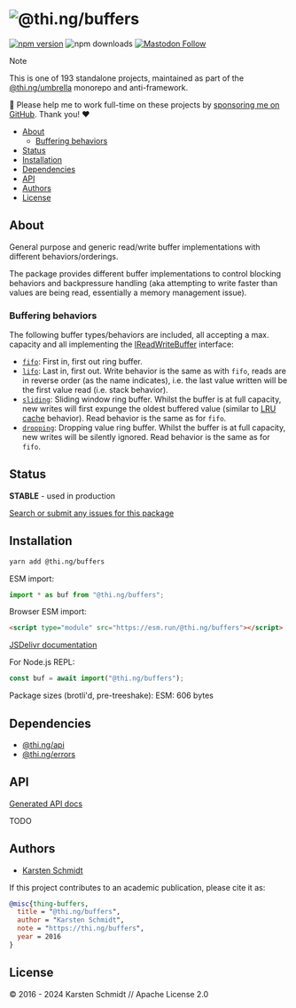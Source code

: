 <!-- This file is generated - DO NOT EDIT! -->
<!-- Please see: https://github.com/thi-ng/umbrella/blob/develop/CONTRIBUTING.md#changes-to-readme-files -->
# ![@thi.ng/buffers](https://media.thi.ng/umbrella/banners-20230807/thing-buffers.svg?fd29a718)

[![npm version](https://img.shields.io/npm/v/@thi.ng/buffers.svg)](https://www.npmjs.com/package/@thi.ng/buffers)
![npm downloads](https://img.shields.io/npm/dm/@thi.ng/buffers.svg)
[![Mastodon Follow](https://img.shields.io/mastodon/follow/109331703950160316?domain=https%3A%2F%2Fmastodon.thi.ng&style=social)](https://mastodon.thi.ng/@toxi)

> [!NOTE]
> This is one of 193 standalone projects, maintained as part
> of the [@thi.ng/umbrella](https://github.com/thi-ng/umbrella/) monorepo
> and anti-framework.
>
> 🚀 Please help me to work full-time on these projects by [sponsoring me on
> GitHub](https://github.com/sponsors/postspectacular). Thank you! ❤️

- [About](#about)
  - [Buffering behaviors](#buffering-behaviors)
- [Status](#status)
- [Installation](#installation)
- [Dependencies](#dependencies)
- [API](#api)
- [Authors](#authors)
- [License](#license)

## About

General purpose and generic read/write buffer implementations with different behaviors/orderings.

The
package provides different buffer implementations to control blocking behaviors
and backpressure handling (aka attempting to write faster than
values are being read, essentially a memory management issue).

### Buffering behaviors

The following buffer types/behaviors are included, all accepting a max. capacity
and all implementing the
[IReadWriteBuffer](https://docs.thi.ng/umbrella/buffers/interfaces/IReadWriteBuffer.html)
interface:

- [`fifo`](https://docs.thi.ng/umbrella/buffers/functions/fifo.html): First in,
  first out ring buffer.
- [`lifo`](https://docs.thi.ng/umbrella/buffers/functions/lifo.html): Last in,
  first out. Write behavior is the same as with `fifo`, reads are in reverse
  order (as the name indicates), i.e. the last value written will be the first
  value read (i.e. stack behavior).
- [`sliding`](https://docs.thi.ng/umbrella/buffers/functions/sliding.html):
  Sliding window ring buffer. Whilst the buffer is at full capacity, new
  writes will first expunge the oldest buffered value (similar to [LRU
  cache](https://github.com/thi-ng/umbrella/blob/develop/packages/cache/README.md#lru)
  behavior). Read behavior is the same as for `fifo`.
- [`dropping`](https://docs.thi.ng/umbrella/buffers/functions/dropping.html):
  Dropping value ring buffer. Whilst the buffer is at full capacity, new writes
  will be silently ignored. Read behavior is the same as for `fifo`.

## Status

**STABLE** - used in production

[Search or submit any issues for this package](https://github.com/thi-ng/umbrella/issues?q=%5Bbuffers%5D+in%3Atitle)

## Installation

```bash
yarn add @thi.ng/buffers
```

ESM import:

```ts
import * as buf from "@thi.ng/buffers";
```

Browser ESM import:

```html
<script type="module" src="https://esm.run/@thi.ng/buffers"></script>
```

[JSDelivr documentation](https://www.jsdelivr.com/)

For Node.js REPL:

```js
const buf = await import("@thi.ng/buffers");
```

Package sizes (brotli'd, pre-treeshake): ESM: 606 bytes

## Dependencies

- [@thi.ng/api](https://github.com/thi-ng/umbrella/tree/develop/packages/api)
- [@thi.ng/errors](https://github.com/thi-ng/umbrella/tree/develop/packages/errors)

## API

[Generated API docs](https://docs.thi.ng/umbrella/buffers/)

TODO

## Authors

- [Karsten Schmidt](https://thi.ng)

If this project contributes to an academic publication, please cite it as:

```bibtex
@misc{thing-buffers,
  title = "@thi.ng/buffers",
  author = "Karsten Schmidt",
  note = "https://thi.ng/buffers",
  year = 2016
}
```

## License

&copy; 2016 - 2024 Karsten Schmidt // Apache License 2.0
